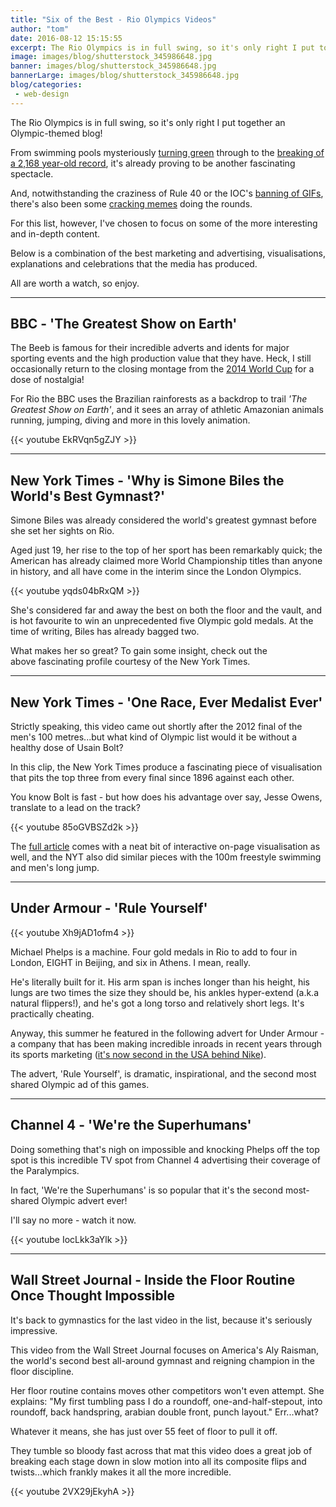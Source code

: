```yaml
---
title: "Six of the Best - Rio Olympics Videos"
author: "tom"
date: 2016-08-12 15:15:55
excerpt: The Rio Olympics is in full swing, so it's only right I put together an Olympic-themed blog!
image: images/blog/shutterstock_345986648.jpg
banner: images/blog/shutterstock_345986648.jpg
bannerLarge: images/blog/shutterstock_345986648.jpg
blog/categories: 
 - web-design
---
```


The Rio Olympics is in full swing, so it's only right I put together an Olympic-themed blog!

From swimming pools mysteriously [turning green](http://www.independent.co.uk/sport/olympics/news/rio-2016-green-olympic-swimming-diving-pool-water-contaminated-say-experts-a7182276.html) through to the [breaking of a 2,168 year-old record](http://www.nytimes.com/2016/08/12/sports/olympics/michael-phelps-200-im-ryan-lochte-leonidas.html), it's already proving to be another fascinating spectacle.

And, notwithstanding the craziness of Rule 40 or the IOC's [banning of GIFs](https://www.washingtonpost.com/news/the-intersect/wp/2016/08/05/the-ioc-is-cracking-down-on-olympic-gifs-but-how-effective-can-they-be/), there's also been some [cracking memes](http://www.rollingstone.com/sports/news/rio-olympics-10-best-memes-from-summer-games-w435367) doing the rounds.

For this list, however, I've chosen to focus on some of the more interesting and in-depth content.

Below is a combination of the best marketing and advertising, visualisations, explanations and celebrations that the media has produced.

All are worth a watch, so enjoy.

---


## BBC - 'The Greatest Show on Earth'

The Beeb is famous for their incredible adverts and idents for major sporting events and the high production value that they have. Heck, I still occasionally return to the closing montage from the [2014 World Cup](https://www.youtube.com/watch?v=_vYnEGIcXVY) for a dose of nostalgia!

For Rio the BBC uses the Brazilian rainforests as a backdrop to trail *'The Greatest Show on Earth'*, and it sees an array of athletic Amazonian animals running, jumping, diving and more in this lovely animation.

{{< youtube EkRVqn5gZJY >}}

---


## New York Times - 'Why is Simone Biles the World's Best Gymnast?'

Simone Biles was already considered the world's greatest gymnast before she set her sights on Rio.

Aged just 19, her rise to the top of her sport has been remarkably quick; the American has already claimed more World Championship titles than anyone in history, and all have come in the interim since the London Olympics.

{{< youtube yqds04bRxQM >}}

She's considered far and away the best on both the floor and the vault, and is hot favourite to win an unprecedented five Olympic gold medals. At the time of writing, Biles has already bagged two.

What makes her so great? To gain some insight, check out the above fascinating profile courtesy of the New York Times.

---


## New York Times - 'One Race, Ever Medalist Ever'

Strictly speaking, this video came out shortly after the 2012 final of the men's 100 metres...but what kind of Olympic list would it be without a healthy dose of Usain Bolt?

In this clip, the New York Times produce a fascinating piece of visualisation that pits the top three from every final since 1896 against each other.

You know Bolt is fast - but how does his advantage over say, Jesse Owens, translate to a lead on the track?

{{< youtube 85oGVBSZd2k >}}

The [full article](http://www.nytimes.com/interactive/2012/08/05/sports/olympics/the-100-meter-dash-one-race-every-medalist-ever.html) comes with a neat bit of interactive on-page visualisation as well, and the NYT also did similar pieces with the 100m freestyle swimming and men's long jump.

---


## Under Armour - 'Rule Yourself'

{{< youtube Xh9jAD1ofm4 >}}

Michael Phelps is a machine. Four gold medals in Rio to add to four in London, EIGHT in Beijing, and six in Athens. I mean, really.

He's literally built for it. His arm span is inches longer than his height, his lungs are two times the size they should be, his ankles hyper-extend (a.k.a natural flippers!), and he's got a long torso and relatively short legs. It's practically cheating.

Anyway, this summer he featured in the following advert for Under Armour - a company that has been making incredible inroads in recent years through its sports marketing ([it's now second in the USA behind Nike](https://www.marketingweek.com/2016/05/04/how-under-armour-plans-to-become-the-worlds-biggest-sports-brand/)).

The advert, 'Rule Yourself', is dramatic, inspirational, and the second most shared Olympic ad of this games.

---


## Channel 4 - 'We're the Superhumans'

Doing something that's nigh on impossible and knocking Phelps off the top spot is this incredible TV spot from Channel 4 advertising their coverage of the Paralympics.

In fact, 'We're the Superhumans' is so popular that it's the second most-shared Olympic advert ever!

I'll say no more - watch it now.

{{< youtube IocLkk3aYlk >}}

---

## Wall Street Journal - Inside the Floor Routine Once Thought Impossible

It's back to gymnastics for the last video in the list, because it's seriously impressive.

This video from the Wall Street Journal focuses on America's Aly Raisman, the world's second best all-around gymnast and reigning champion in the floor discipline.

Her floor routine contains moves other competitors won't even attempt. She explains: "My first tumbling pass I do a roundoff, one-and-half-stepout, into roundoff, back handspring, arabian double front, punch layout." Err...what?

Whatever it means, she has just over 55 feet of floor to pull it off.

They tumble so bloody fast across that mat this video does a great job of breaking each stage down in slow motion into all its composite flips and twists...which frankly makes it all the more incredible.

{{< youtube 2VX29jEkyhA >}}

